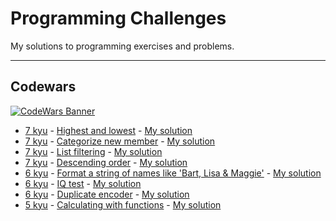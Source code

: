 # Programming Challenges

My solutions to programming exercises and problems.
___
## Codewars
[![CodeWars Banner](https://www.codewars.com/users/Leoamros/badges/large)](https://www.codewars.com/users/Leoamros)

* [7 kyu](https://github.com/codewars/codewars.com/wiki/Kata-Ranking) - [Highest and lowest](https://www.codewars.com/kata/554b4ac871d6813a03000035) - [My solution](https://github.com/LeoamrosIV/ProgrammingChallenges/blob/main/Codewars/JavaScript/001_7kyu_Highest_and_lowest.js)
* [7 kyu](https://github.com/codewars/codewars.com/wiki/Kata-Ranking) - [Categorize new member](https://www.codewars.com/kata/5502c9e7b3216ec63c0001aa) - [My solution](https://github.com/LeoamrosIV/ProgrammingChallenges/blob/main/Codewars/JavaScript/002_7kyu_Categorize_new_member.js)
* [7 kyu](https://github.com/codewars/codewars.com/wiki/Kata-Ranking) - [List filtering](https://www.codewars.com/kata/53dbd5315a3c69eed20002dd) - [My solution](https://github.com/LeoamrosIV/ProgrammingChallenges/blob/main/Codewars/JavaScript/007_7kyu_List_filtering.js)
* [7 kyu](https://github.com/codewars/codewars.com/wiki/Kata-Ranking) - [Descending order](https://www.codewars.com/kata/5467e4d82edf8bbf40000155) - [My solution](https://github.com/LeoamrosIV/ProgrammingChallenges/blob/main/Codewars/JavaScript/008_7kyu_Descending_order.js)
* [6 kyu](https://github.com/codewars/codewars.com/wiki/Kata-Ranking) - [Format a string of names like 'Bart, Lisa & Maggie'](https://www.codewars.com/kata/53368a47e38700bd8300030d) - [My solution](https://github.com/LeoamrosIV/ProgrammingChallenges/blob/main/Codewars/JavaScript/003_6kyu_Format_a_string_of_names_Bart_Lisa_Maggie.js)
* [6 kyu](https://github.com/codewars/codewars.com/wiki/Kata-Ranking) - [IQ test](https://www.codewars.com/kata/552c028c030765286c00007d) - [My solution](https://github.com/LeoamrosIV/ProgrammingChallenges/blob/main/Codewars/JavaScript/004_6kyu_IQ_Test.js)
* [6 kyu](https://github.com/codewars/codewars.com/wiki/Kata-Ranking) - [Duplicate encoder](https://www.codewars.com/kata/54b42f9314d9229fd6000d9c) - [My solution](https://github.com/LeoamrosIV/ProgrammingChallenges/blob/main/Codewars/JavaScript/005_6kyu_Duplicate_encoder.js)
* [5 kyu](https://github.com/codewars/codewars.com/wiki/Kata-Ranking) - [Calculating with functions](https://www.codewars.com/kata/525f3eda17c7cd9f9e000b39) - [My solution](https://github.com/LeoamrosIV/ProgrammingChallenges/blob/main/Codewars/JavaScript/006_5kyu_Calculating_with_functions.js)
